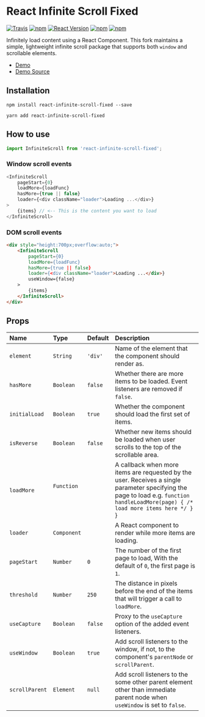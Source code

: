 React Infinite Scroll Fixed
===========================

[![Travis](https://img.shields.io/travis/ganapativs/react-infinite-scroll-fixed.svg?style=flat-square)](https://travis-ci.org/ganapativs/react-infinite-scroll-fixed)
[![npm](https://img.shields.io/npm/dt/react-infinite-scroll-fixed.svg?style=flat-square)](https://www.npmjs.com/package/react-infinite-scroll-fixed)
[![React Version](https://img.shields.io/badge/React-%5E0.14.9%20%7C%7C%20%5E15.3.0-blue.svg?style=flat-square)](https://www.npmjs.com/package/react)
[![npm](https://img.shields.io/npm/v/react-infinite-scroll-fixed.svg?style=flat-square)](https://www.npmjs.com/package/react-infinite-scroll-fixed)
[![npm](https://img.shields.io/npm/l/react-infinite-scroll-fixed.svg?style=flat-square)](https://github.com/ganapativs/react-infinite-scroll-fixed/blob/master/LICENSE)

Infinitely load content using a React Component. This fork maintains a simple, lightweight infinite scroll package that supports both `window` and scrollable elements.

- [Demo](https://ganapativs.github.io/react-infinite-scroll-fixed/demo/)
- [Demo Source](https://github.com/ganapativs/react-infinite-scroll-fixed/blob/master/docs/src/index.js)

## Installation

```
npm install react-infinite-scroll-fixed --save
```
```
yarn add react-infinite-scroll-fixed
```

## How to use

```js
import InfiniteScroll from 'react-infinite-scroll-fixed';
```

### Window scroll events

```js
<InfiniteScroll
    pageStart={0}
    loadMore={loadFunc}
    hasMore={true || false}
    loader={<div className="loader">Loading ...</div>}
>
    {items} // <-- This is the content you want to load
</InfiniteScroll>
```

### DOM scroll events

```html
<div style="height:700px;overflow:auto;">
    <InfiniteScroll
        pageStart={0}
        loadMore={loadFunc}
        hasMore={true || false}
        loader={<div className="loader">Loading ...</div>}
        useWindow={false}
    >
        {items}
    </InfiniteScroll>
</div>
```

## Props

| Name             | Type          | Default    | Description|
|:----             |:----          |:----       |:----|
| `element`        | `String`      | `'div'`    | Name of the element that the component should render as.|
| `hasMore`        | `Boolean`     | `false`    | Whether there are more items to be loaded. Event listeners are removed if `false`.|
| `initialLoad`    | `Boolean`     | `true`     | Whether the component should load the first set of items.|
| `isReverse`      | `Boolean`     | `false`    | Whether new items should be loaded when user scrolls to the top of the scrollable area.|
| `loadMore`       | `Function`    |            | A callback when more items are requested by the user. Receives a single parameter specifying the page to load e.g. `function handleLoadMore(page) { /* load more items here */ }` }|
| `loader`         | `Component`   |            | A React component to render while more items are loading.|
| `pageStart`      | `Number`      | `0`        | The number of the first page to load, With the default of `0`, the first page is `1`.|
| `threshold`      | `Number`     | `250`      | The distance in pixels before the end of the items that will trigger a call to `loadMore`.|
| `useCapture`     | `Boolean`     | `false`     | Proxy to the `useCapture` option of the added event listeners.|
| `useWindow`      | `Boolean`     | `true`     | Add scroll listeners to the window, if not, to the component's `parentNode` or `scrollParent`.|
| `scrollParent`   | `Element`     | `null`     | Add scroll listeners to the some other parent element other than immediate parent node when `useWindow` is set to `false`.|
